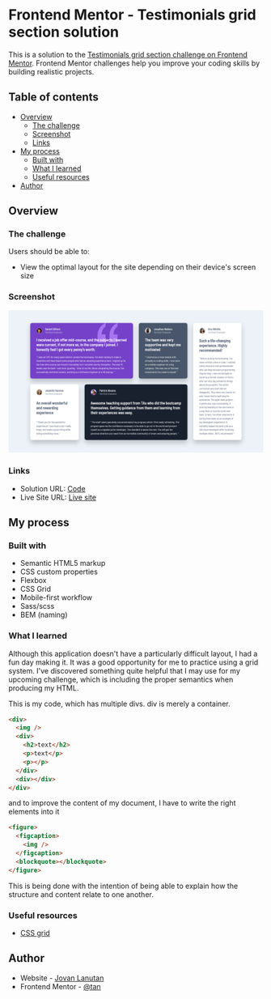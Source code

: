 # Frontend Mentor - Testimonials grid section solution

This is a solution to the [Testimonials grid section challenge on Frontend Mentor](https://www.frontendmentor.io/challenges/testimonials-grid-section-Nnw6J7Un7). Frontend Mentor challenges help you improve your coding skills by building realistic projects.

## Table of contents

- [Overview](#overview)
  - [The challenge](#the-challenge)
  - [Screenshot](#screenshot)
  - [Links](#links)
- [My process](#my-process)
  - [Built with](#built-with)
  - [What I learned](#what-i-learned)
  - [Useful resources](#useful-resources)
- [Author](#author)

## Overview

### The challenge

Users should be able to:

- View the optimal layout for the site depending on their device's screen size

### Screenshot

![](./screenshot/Solution.png)

### Links

- Solution URL: [Code](https://github.com/tan911/testimonial-grid-section)
- Live Site URL: [Live site](https://tan911.github.io/testimonial-grid-section/)

## My process

### Built with

- Semantic HTML5 markup
- CSS custom properties
- Flexbox
- CSS Grid
- Mobile-first workflow
- Sass/scss
- BEM (naming)

### What I learned

Although this application doesn't have a particularly difficult layout, I had a fun day making it. It was a good opportunity for me to practice using a grid system.
I've discovered something quite helpful that I may use for my upcoming challenge, which is including the proper semantics when producing my HTML.

This is my code, which has multiple divs. div is merely a container.

```html
<div>
  <img />
  <div>
    <h2>text</h2>
    <p>text</p>
    <p></p>
  </div>
  <div></div>
</div>
```

and to improve the content of my document, I have to write the right elements into it

```html
<figure>
  <figcaption>
    <img />
  </figcaption>
  <blockquote></blockquote>
</figure>
```

This is being done with the intention of being able to explain how the structure and content relate to one another.

### Useful resources

- [CSS grid](https://css-tricks.com/snippets/css/complete-guide-grid/)

## Author

- Website - [Jovan Lanutan](https://portfolio-tan911.vercel.app/)
- Frontend Mentor - [@tan](https://www.frontendmentor.io/profile/tan911)
